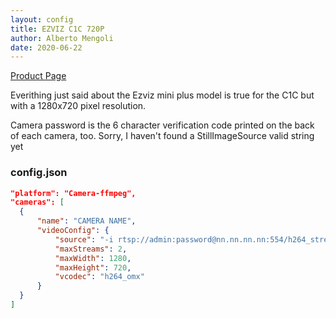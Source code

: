 ```yaml
---
layout: config
title: EZVIZ C1C 720P
author: Alberto Mengoli
date: 2020-06-22
---
```

[Product Page](https://www.ezvizlife.com/uk/product/mini-plus/916)

Everithing just said about the Ezviz mini plus model is true for the C1C but with a 1280x720 pixel resolution.

Camera password is the 6 character verification code printed on the back of each camera, too. Sorry, I haven't found a StillImageSource valid string yet

### config.json

```json
"platform": "Camera-ffmpeg",
"cameras": [
  {
      "name": "CAMERA NAME",
      "videoConfig": {
          "source": "-i rtsp://admin:password@nn.nn.nn.nn:554/h264_stream",
          "maxStreams": 2,
          "maxWidth": 1280,
          "maxHeight": 720,
          "vcodec": "h264_omx"
      }
  }
]
```
